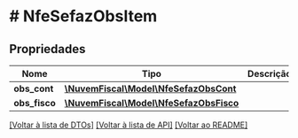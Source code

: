 # # NfeSefazObsItem

## Propriedades

Nome | Tipo | Descrição | Comentários
------------ | ------------- | ------------- | -------------
**obs_cont** | [**\NuvemFiscal\Model\NfeSefazObsCont**](NfeSefazObsCont.md) |  | [optional]
**obs_fisco** | [**\NuvemFiscal\Model\NfeSefazObsFisco**](NfeSefazObsFisco.md) |  | [optional]

[[Voltar à lista de DTOs]](../../README.md#models) [[Voltar à lista de API]](../../README.md#endpoints) [[Voltar ao README]](../../README.md)
